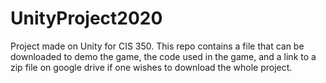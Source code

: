 # UnityProject2020
Project made on Unity for CIS 350.
This repo contains a file that can be downloaded to demo the game, the code used in the game, and a link to a zip file on google drive if one wishes to download the whole project.
